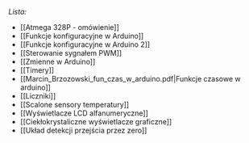 _Lista:_
- [[Atmega 328P - omówienie]]
- [[Funkcje konfiguracyjne w Arduino]]
- [[Funkcje konfiguracyjne w Arduino 2]]
- [[Sterowanie sygnałem PWM]]
- [[Zmienne w Arduino]]
- [[Timery]]
- [[Marcin_Brzozowski_fun_czas_w_arduino.pdf|Funkcje czasowe w arduino]]
- [[Liczniki]]
- [[Scalone sensory temperatury]]
- [[Wyświetlacze LCD alfanumeryczne]]
- [[Ciekłokrystaliczne wyświetlacze graficzne]]
- [[Układ detekcji przejścia przez zero]]
